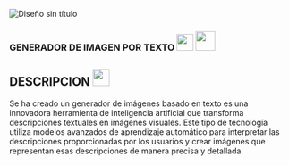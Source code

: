 ![Diseño sin título](https://github.com/user-attachments/assets/3696cb14-6270-46f6-a51a-a9a3b2d901d8)

### GENERADOR DE IMAGEN POR TEXTO <img src="https://images.emojiterra.com/google/noto-emoji/animated-emoji/1f916.gif" style="width: 30px; height: 30px;" >      <img src="https://media.tenor.com/OEAjabUzGKEAAAAi/microsoft-computer.gif" style="width: 35px; height: 35px;" >

## DESCRIPCION  <img src="https://images.emojiterra.com/google/noto-emoji/animated-emoji/1f609.gif" style="width: 30px; height: 30px;" >
Se ha creado un generador de imágenes basado en texto es una innovadora herramienta de inteligencia artificial que transforma descripciones textuales en imágenes visuales. Este tipo de tecnología utiliza modelos avanzados de aprendizaje automático para interpretar las descripciones proporcionadas por los usuarios y crear imágenes que representan esas descripciones de manera precisa y detallada.
